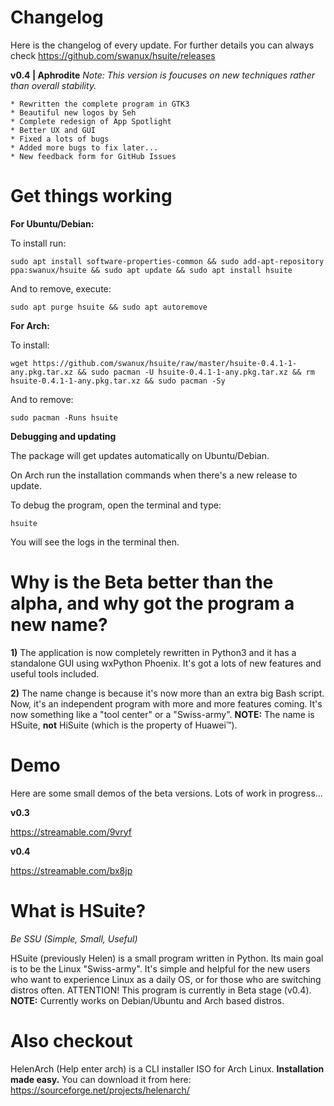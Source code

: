 # Changelog
Here is the changelog of every update. For further details you can always check https://github.com/swanux/hsuite/releases

**v0.4 | Aphrodite**
*Note: This version is foucuses on new techniques rather than overall stability.*

    * Rewritten the complete program in GTK3
    * Beautiful new logos by Seh
    * Complete redesign of App Spotlight
    * Better UX and GUI
    * Fixed a lots of bugs
    * Added more bugs to fix later...
    * New feedback form for GitHub Issues

# Get things working

**For Ubuntu/Debian:**

To install run:

    sudo apt install software-properties-common && sudo add-apt-repository ppa:swanux/hsuite && sudo apt update && sudo apt install hsuite
    
And to remove, execute:

    sudo apt purge hsuite && sudo apt autoremove
    
**For Arch:**

To install:

    wget https://github.com/swanux/hsuite/raw/master/hsuite-0.4.1-1-any.pkg.tar.xz && sudo pacman -U hsuite-0.4.1-1-any.pkg.tar.xz && rm hsuite-0.4.1-1-any.pkg.tar.xz && sudo pacman -Sy
    
And to remove:

    sudo pacman -Runs hsuite
    
**Debugging and updating**

The package will get updates automatically on Ubuntu/Debian.

On Arch run the installation commands when there's a new release to update.

To debug the program, open the terminal and type:

    hsuite
    
You will see the logs in the terminal then.

# Why is the Beta better than the alpha, and why got the program a new name?

**1)** The application is now completely rewritten in Python3 and it has a standalone GUI using wxPython Phoenix. It's got a lots of new features and useful tools included.

**2)** The name change is because it's now more than an extra big Bash script. Now, it's an independent program with more and more features coming. It's now something like a "tool center" or a "Swiss-army". **NOTE:** The name is HSuite, **not** HiSuite (which is the property of Huawei™).

# Demo

Here are some small demos of the beta versions. Lots of work in progress...

**v0.3**

https://streamable.com/9vryf

**v0.4**

https://streamable.com/bx8jp

# What is HSuite?

*Be SSU (Simple, Small, Useful)*

HSuite (previously Helen) is a small program written in Python. Its main goal is to be the Linux "Swiss-army". It's simple and helpful for the new users who want to experience Linux as a daily OS, or for those who are switching distros often. ATTENTION! This program is currently in Beta stage (v0.4). **NOTE:** Currently works on Debian/Ubuntu and Arch based distros.

# Also checkout

HelenArch (Help enter arch) is a CLI installer ISO for Arch Linux. **Installation made easy.**
You can download it from here: https://sourceforge.net/projects/helenarch/
